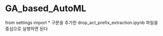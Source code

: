# GA_based_AutoML

from settings import * 구문을 추가한
drop_act_prefix_extraction.ipynb 파일을 중심으로 실행하면 된다

